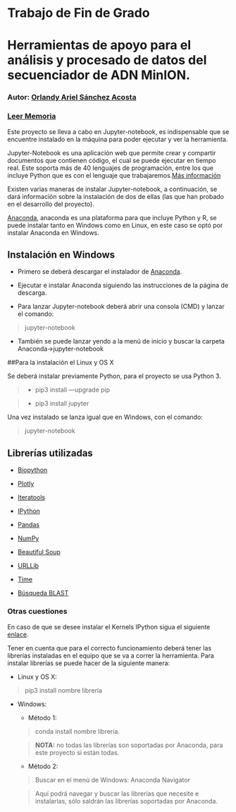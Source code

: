 # Trabajo de Fin de Grado

# Herramientas de apoyo para el análisis y procesado de datos del secuenciador de ADN MinION.

### Autor: [Orlandy Ariel Sánchez Acosta](https://github.com/OrlandyAriel)

### [Leer Memoria](https://github.com/OrlandyAriel/Herramienta_de_apoyo_para_el_an-lisis_y_procesado_de_datos_del_secuenciador_de_ADN_MinION/blob/master/Herramientas%20de%20apoyo%20para%20el%20an%C3%A1lisis%20y%20procesado%20de%20datos%20del%20secuenciador%20de%20ADN%20MinION.pdf)
      

Este proyecto se lleva a cabo en Jupyter-notebook, es indispensable que se encuentre instalado en la máquina para poder ejecutar y ver la herramienta.



Jupyter-Notebook es una aplicación web que permite crear y compartir documentos que contienen código, el cual se puede ejecutar en tiempo real. Este soporta más de 40 lenguajes de programación, entre los que incluye Python que es con el lenguaje que trabajaremos.[Más información](http://jupyter.org/)



Existen varias maneras de instalar Jupyter-notebook, a continuación, se dará información sobre la instalación de dos de ellas (las que han probado en el desarrollo del proyecto).

[Anaconda](https://www.continuum.io/downloads), anaconda es una plataforma para que incluye Python y R, se puede instalar tanto en Windows como en Linux, en este caso se optó por instalar Anaconda en Windows.

## Instalación en Windows



* Primero se deberá descargar el instalador de [Anaconda](https://www.continuum.io/downloads).

* Ejecutar e instalar Anaconda siguiendo las instrucciones de la página de descarga.

* Para lanzar Jupyter-notebook deberá abrir una consola (CMD) y lanzar el comando:

>jupyter-notebook



* También se puede lanzar yendo a la menú de inicio y buscar la carpeta Anaconda->jupyter-notebook



##Para la instalación el Linux y OS X



Se deberá instalar previamente Python, para el proyecto se usa Python 3.

> * pip3 install ––upgrade pip

> * pip3 install jupyter



Una vez instalado se lanza igual que en Windows, con el comando:

> jupyter-notebook



## Librerías utilizadas

* [Biopython](http://biopython.org/wiki/Documentation)

* [Plotly](https://plot.ly/python/)

* [Iteratools](https://docs.python.org/2/library/itertools.html)

* [IPython](https://ipython.readthedocs.io/en/stable/install/install.html)

* [Pandas](http://pandas.pydata.org/)

* [NumPy](http://www.numpy.org/)

* [Beautiful Soup](https://www.crummy.com/software/BeautifulSoup/bs4/doc/)

* [URLLib](https://docs.python.org/3/howto/urllib2.html)

* [Time](https://docs.python.org/2/library/time.html)

* [Búsqueda BLAST](https://github.com/OrlandyAriel/BusquedaBLAST)



### Otras cuestiones

En caso de que se desee instalar el Kernels IPython sigua el siguiente [enlace](http://ipython.readthedocs.io/en/stable/install/kernel_install.html).



Tener en cuenta que para el correcto funcionamiento deberá tener las librerías instaladas en el equipo que se va a correr la herramienta. Para instalar librerías se puede hacer de la siguiente manera:

* Linux y OS X:

> pip3 install nombre librería



* Windows:

	* Método 1:

	> conda install nombre librería.

	> **NOTA:** no todas las librerías son soportadas por Anaconda, para este proyecto si están todas.

	* Método 2:

	> Buscar en el menú de Windows: Anaconda Navigator

	> Aquí podrá navegar y buscar las librerías que necesite e instalarlas, sólo saldrán las librerías soportadas por Anaconda.







